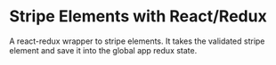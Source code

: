 # Stripe Elements with React/Redux

A react-redux wrapper to stripe elements. It takes the validated stripe element and save it into the global app redux state.

